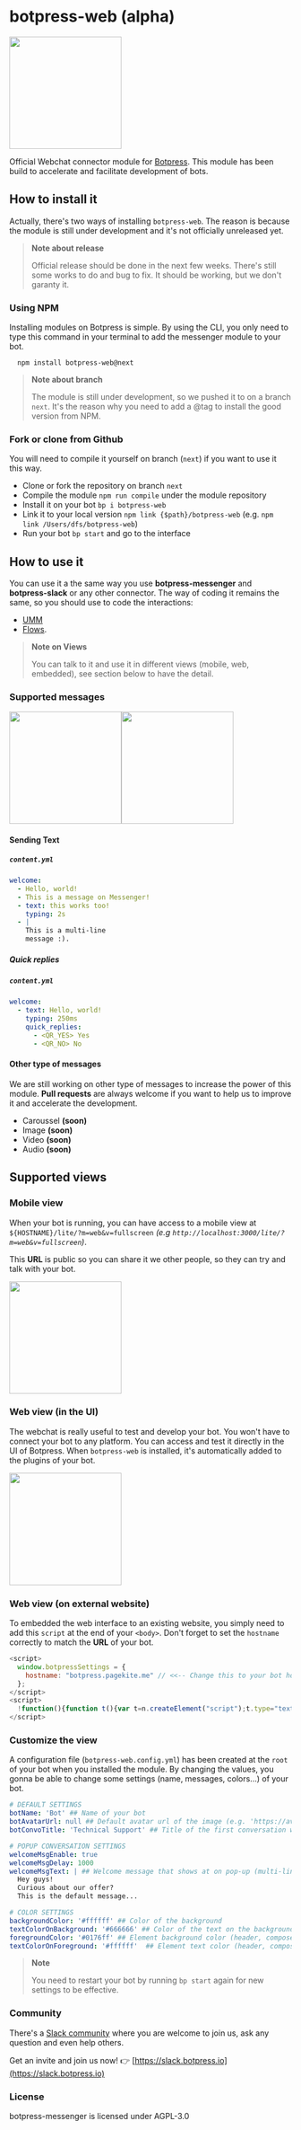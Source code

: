 # botpress-web (alpha)

<img src="https://rawgit.com/botpress/botpress-web/next/assets/webview_convo.png" height="200px" />

Official Webchat connector module for [Botpress](http://github.com/botpress/botpress). This module has been build to accelerate and facilitate development of bots.

## How to install it

Actually, there's two ways of installing `botpress-web`. The reason is because the module is still under development and it's not officially unreleased yet. 

> **Note about release**
> 
> Official release should be done in the next few weeks. There's still some works to do and bug to fix. It should be working, but we don't garanty it. 

### Using NPM

Installing modules on Botpress is simple. By using the CLI, you only need to type this command in your terminal to add the messenger module to your bot.

```
  npm install botpress-web@next
```

> **Note about branch**
> 
> The module is still under development, so we pushed it to on a branch `next`. It's the reason why you need to add a @tag to install the good version from NPM.

### Fork or clone from Github

You will need to compile it yourself on branch (`next`) if you want to use it this way.

- Clone or fork the repository on branch `next`
- Compile the module `npm run compile` under the module repository
- Install it on your bot `bp i botpress-web`
- Link it to your local version `npm link {$path}/botpress-web` (e.g. `npm link /Users/dfs/botpress-web`)
- Run your bot `bp start` and go to the interface

## How to use it

You can use it a the same way you use **botpress-messenger** and **botpress-slack** or any other connector. The way of coding it remains the same, so you should use to code the interactions:

- [UMM](https://botpress.io/docs/foundamentals/umm.html)
- [Flows](https://botpress.io/docs/foundamentals/flow.html).

> **Note on Views**
> 
> You can talk to it and use it in different views (mobile, web, embedded), see section below to have the detail.

### Supported messages

<img src="https://rawgit.com/botpress/botpress-web/next/assets/quick_replies.png" height="200px" /><img src="https://rawgit.com/botpress/botpress-web/next/assets/mobile_view.png" height="200px" />

#### Sending Text

##### `content.yml`

```yaml
welcome:
  - Hello, world!
  - This is a message on Messenger!
  - text: this works too!
    typing: 2s
  - |
    This is a multi-line
    message :).
```

##### Quick replies

##### `content.yml`

```yaml
welcome:
  - text: Hello, world!
    typing: 250ms
    quick_replies:
      - <QR_YES> Yes
      - <QR_NO> No
```

#### Other type of messages

We are still working on other type of messages to increase the power of this module. **Pull requests** are always welcome if you want to help us to improve it and accelerate the development.

- Caroussel **(soon)**
- Image **(soon)**
- Video **(soon)**
- Audio **(soon)**

## Supported views

### Mobile view

When your bot is running, you can have access to a mobile view at `${HOSTNAME}/lite/?m=web&v=fullscreen` *(e.g `http://localhost:3000/lite/?m=web&v=fullscreen`)*.

This **URL** is public so you can share it we other people, so they can try and talk with your bot.

<img src="https://rawgit.com/botpress/botpress-web/next/assets/mobile_view.png" height="200px" />

### Web view (in the UI)

The webchat is really useful to test and develop your bot. You won't have to connect your bot to any platform. You can access and test it directly in the UI of Botpress. When `botpress-web` is installed, it's automatically added to the plugins of your bot.

<img src="https://rawgit.com/botpress/botpress-web/next/assets/webview_side.png" height="200px" />

### Web view (on external website)

To embedded the web interface to an existing website, you simply need to add this `script` at the end of your `<body>`. Don't forget to set the `hostname` correctly to match the **URL** of your bot.

```js
<script>
  window.botpressSettings = {
    hostname: "botpress.pagekite.me" // <<-- Change this to your bot hostname
  };
</script>
<script>
  !function(){function t(){var t=n.createElement("script");t.type="text/javascript",t.async=!0,t.src="https://"+a.hostname+"/api/botpress-web/inject.js";var e=n.getElementsByTagName("script")[0];e.parentNode.insertBefore(t,e)}var e=window,a=e.botpressSettings,n=document;e.attachEvent?e.attachEvent("onload",t):e.addEventListener("load",t,!1)}();
</script>
```

### Customize the view

A configuration file (`botpress-web.config.yml`) has been created at the `root` of your bot when you installed the module. By changing the values, you gonna be able to change some settings (name, messages, colors...) of your bot.

```yaml
# DEFAULT SETTINGS
botName: 'Bot' ## Name of your bot
botAvatarUrl: null ## Default avatar url of the image (e.g. 'https://avatars3.githubusercontent.com/u/1315508?v=4&s=400' )
botConvoTitle: 'Technical Support' ## Title of the first conversation with the bot

# POPUP CONVERSATION SETTINGS
welcomeMsgEnable: true
welcomeMsgDelay: 1000
welcomeMsgText: | ## Welcome message that shows at on pop-up (multi-lines)
  Hey guys!
  Curious about our offer?
  This is the default message...

# COLOR SETTINGS
backgroundColor: '#ffffff' ## Color of the background 
textColorOnBackground: '#666666' ## Color of the text on the background
foregroundColor: '#0176ff' ## Element background color (header, composer, button..)
textColorOnForeground: '#ffffff'  ## Element text color (header, composer, button..)
```

> **Note**
> 
> You need to restart your bot by running `bp start` again for new settings to be effective.


### Community

There's a [Slack community](https://slack.botpress.io) where you are welcome to join us, ask any question and even help others.

Get an invite and join us now! 👉 [https://slack.botpress.io](https://slack.botpress.io)

### License

botpress-messenger is licensed under AGPL-3.0
